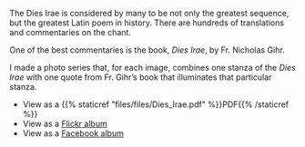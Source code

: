 The Dies Irae is considered by many to be not only the greatest sequence, but the greatest Latin poem in history. There are hundreds of translations and commentaries on the chant.

One of the best commentaries is the book, _Dies Irae_, by Fr. Nicholas Gihr.

I made a photo series that, for each image, combines one stanza of the _Dies Irae_ with one quote from Fr. Gihr’s book that illuminates that particular stanza.

* View as a {{% staticref "files/files/Dies_Irae.pdf" %}}PDF{{% /staticref %}}
* View as a [Flickr album](https://www.flickr.com/photos/186519630@N06/albums/72157712714245241)
* View as a [Facebook album](https://www.facebook.com/pg/SharonKabel2/photos/?tab=album&album_id=2291020497875773)

